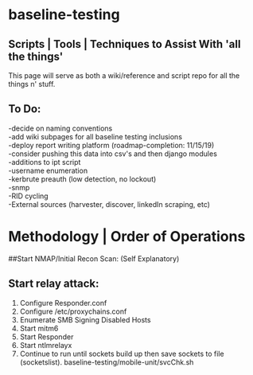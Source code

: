 # baseline-testing
## Scripts | Tools | Techniques to Assist With 'all the things'

This page will serve as both a wiki/reference and script repo for all the things n' stuff.

## To Do:  
-decide on naming conventions  
-add wiki subpages for all baseline testing inclusions  
-deploy report writing platform (roadmap-completion: 11/15/19)  
-consider pushing this data into csv's and then django modules  
-additions to ipt script  
        -username enumeration  
                -kerbrute preauth (low detection, no lockout)  
                -snmp  
                -RID cycling  
                -External sources (harvester, discover, linkedIn scraping, etc)  
  
# Methodology | Order of Operations ##
##Start NMAP/Initial Recon Scan:
(Self Explanatory)

## Start relay attack:
1. Configure Responder.conf
2. Configure /etc/proxychains.conf
3. Enumerate SMB Signing Disabled Hosts
4. Start mitm6
5. Start Responder
6. Start ntlmrelayx
7. Continue to run until sockets build up then save sockets to file (socketslist).
        baseline-testing/mobile-unit/svcChk.sh 






